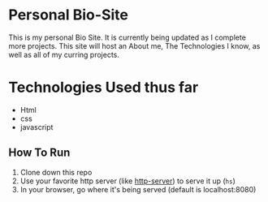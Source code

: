 # Personal Bio-Site
This is my personal Bio Site. It is currently being updated as I complete more projects. This site will host an About me, The Technologies I know, as well as all of my curring projects. 

# Technologies Used thus far
- Html
- css
- javascript

## How To Run
1. Clone down this repo
1. Use your favorite http server (like [http-server](https://www.npmjs.com/package/http-server)) to serve it up (`hs`)
1. In your browser, go where it's being served (default is localhost:8080)
